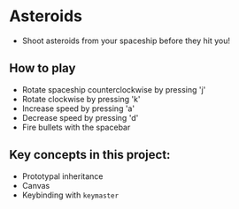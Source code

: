 Asteroids
=========

* Shoot asteroids from your spaceship before they hit you!

## How to play

* Rotate spaceship counterclockwise by pressing 'j'
* Rotate clockwise by pressing 'k'
* Increase speed by pressing 'a'
* Decrease speed by pressing 'd'
* Fire bullets with the spacebar

## Key concepts in this project:

* Prototypal inheritance
* Canvas
* Keybinding with `keymaster`
